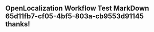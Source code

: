 <properties
ms.topic="hero-topic"
ms.test1="hero-topic"
ms.test2="test"/>

## OpenLocalization Workflow Test MarkDown 65d11fb7-cf05-4bf5-803a-cb9553d91145 thanks!
